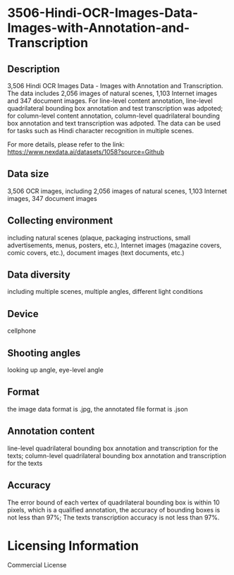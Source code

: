 # 3506-Hindi-OCR-Images-Data-Images-with-Annotation-and-Transcription


## Description
3,506 Hindi OCR Images Data - Images with Annotation and Transcription. The data includes 2,056 images of natural scenes, 1,103 Internet images and 347 document images. For line-level content annotation, line-level quadrilateral bounding box annotation and test transcription was adpoted; for column-level content annotation, column-level quadrilateral bounding box annotation and text transcription was adpoted. The data can be used for tasks such as Hindi character recognition in multiple scenes.

For more details, please refer to the link: https://www.nexdata.ai/datasets/1058?source=Github

## Data size
3,506 OCR images, including 2,056 images of natural scenes, 1,103 Internet images, 347 document images

## Collecting environment
including natural scenes (plaque, packaging instructions, small advertisements, menus, posters, etc.), Internet images (magazine covers, comic covers, etc.), document images (text documents, etc.)

## Data diversity
including multiple scenes, multiple angles, different light conditions

## Device
cellphone

## Shooting angles
looking up angle, eye-level angle

## Format
the image data format is .jpg, the annotated file format is .json

## Annotation content
line-level quadrilateral bounding box annotation and transcription for the texts; column-level quadrilateral bounding box annotation and transcription for the texts

## Accuracy
The error bound of each vertex of quadrilateral bounding box is within 10 pixels, which is a qualified annotation, the accuracy of bounding boxes is not less than 97%; The texts transcription accuracy is not less than 97%.

# Licensing Information
Commercial License
